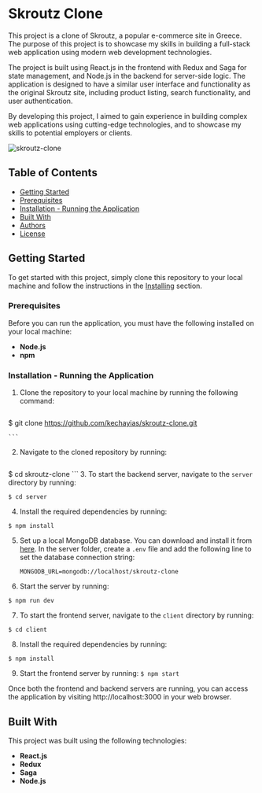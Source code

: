 # Skroutz Clone

This project is a clone of Skroutz, a popular e-commerce site in Greece. The purpose of this project is to showcase my skills in building a full-stack web application using modern web development technologies.

The project is built using React.js in the frontend with Redux and Saga for state management, and Node.js in the backend for server-side logic. The application is designed to have a similar user interface and functionality as the original Skroutz site, including product listing, search functionality, and user authentication.

By developing this project, I aimed to gain experience in building complex web applications using cutting-edge technologies, and to showcase my skills to potential employers or clients.

![skroutz-clone](https://user-images.githubusercontent.com/70820055/169584199-49169c24-08d3-4249-8e00-49a18807d9f7.gif)

## Table of Contents

- [Getting Started](#getting-started)
- [Prerequisites](#prerequisites)
- [Installation - Running the Application](#installation/running-the-application)
- [Built With](#built-with)
- [Authors](#authors)
- [License](#license)


## Getting Started

To get started with this project, simply clone this repository to your local machine and follow the instructions in the [Installing](#installing) section.

### Prerequisites

Before you can run the application, you must have the following installed on your local machine:

- **Node.js**
- **npm**

### Installation - Running the Application

1. Clone the repository to your local machine by running the following command:

    ```
$ git clone https://github.com/kechayias/skroutz-clone.git
 
    ```

2. Navigate to the cloned repository by running:

    ```
 $ cd skroutz-clone
    ```
3. To start the backend server, navigate to the `server` directory by running:

```
$ cd server
```
4. Install the required dependencies by running:
```
$ npm install

```
5. Set up a local MongoDB database. You can download and install it from [here](https://www.mongodb.com/try/download/community).
   In the server folder, create a `.env` file and add the following line to set the database connection string:

    ```
    MONGODB_URL=mongodb://localhost/skroutz-clone
    ```
6. Start the server by running:
```
$ npm run dev
```
7. To start the frontend server, navigate to the `client` directory by running:

```$ cd client```

8. Install the required dependencies by running:

 ```$ npm install```
 
 9. Start the frontend server by running:
 ```$ npm start```


Once both the frontend and backend servers are running, you can access the application by visiting http://localhost:3000 in your web browser.

## Built With

This project was built using the following technologies:

- **React.js**
- **Redux**
- **Saga**
- **Node.js**

